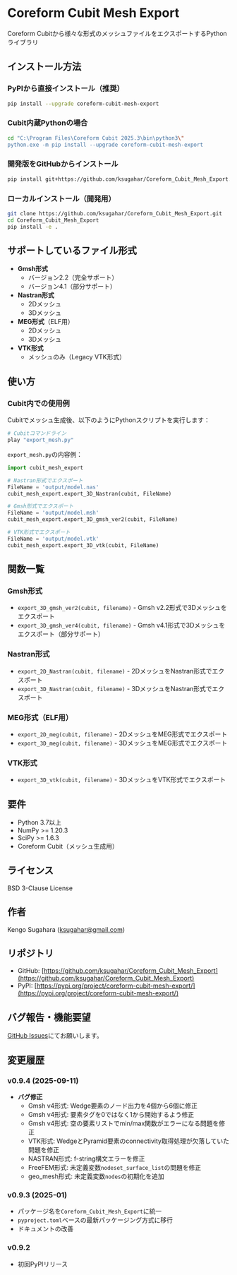 # Coreform Cubit Mesh Export

Coreform Cubitから様々な形式のメッシュファイルをエクスポートするPythonライブラリ

## インストール方法

### PyPIから直接インストール（推奨）
```bash
pip install --upgrade coreform-cubit-mesh-export
```

### Cubit内蔵Pythonの場合
```bash
cd "C:\Program Files\Coreform Cubit 2025.3\bin\python3\"
python.exe -m pip install --upgrade coreform-cubit-mesh-export
```

### 開発版をGitHubからインストール
```bash
pip install git+https://github.com/ksugahar/Coreform_Cubit_Mesh_Export.git
```

### ローカルインストール（開発用）
```bash
git clone https://github.com/ksugahar/Coreform_Cubit_Mesh_Export.git
cd Coreform_Cubit_Mesh_Export
pip install -e .
```

## サポートしているファイル形式

- **Gmsh形式**
  - バージョン2.2（完全サポート）
  - バージョン4.1（部分サポート）
- **Nastran形式**
  - 2Dメッシュ
  - 3Dメッシュ
- **MEG形式**（ELF用）
  - 2Dメッシュ
  - 3Dメッシュ
- **VTK形式**
  - メッシュのみ（Legacy VTK形式）

## 使い方

### Cubit内での使用例

Cubitでメッシュ生成後、以下のようにPythonスクリプトを実行します：

```python
# Cubitコマンドライン
play "export_mesh.py"
```

`export_mesh.py`の内容例：

```python
import cubit_mesh_export

# Nastran形式でエクスポート
FileName = 'output/model.nas'
cubit_mesh_export.export_3D_Nastran(cubit, FileName)

# Gmsh形式でエクスポート
FileName = 'output/model.msh'
cubit_mesh_export.export_3D_gmsh_ver2(cubit, FileName)

# VTK形式でエクスポート
FileName = 'output/model.vtk'
cubit_mesh_export.export_3D_vtk(cubit, FileName)
```

## 関数一覧

### Gmsh形式
- `export_3D_gmsh_ver2(cubit, filename)` - Gmsh v2.2形式で3Dメッシュをエクスポート
- `export_3D_gmsh_ver4(cubit, filename)` - Gmsh v4.1形式で3Dメッシュをエクスポート（部分サポート）

### Nastran形式
- `export_2D_Nastran(cubit, filename)` - 2DメッシュをNastran形式でエクスポート
- `export_3D_Nastran(cubit, filename)` - 3DメッシュをNastran形式でエクスポート

### MEG形式（ELF用）
- `export_2D_meg(cubit, filename)` - 2DメッシュをMEG形式でエクスポート
- `export_3D_meg(cubit, filename)` - 3DメッシュをMEG形式でエクスポート

### VTK形式
- `export_3D_vtk(cubit, filename)` - 3DメッシュをVTK形式でエクスポート

## 要件

- Python 3.7以上
- NumPy >= 1.20.3
- SciPy >= 1.6.3
- Coreform Cubit（メッシュ生成用）

## ライセンス

BSD 3-Clause License

## 作者

Kengo Sugahara (ksugahar@gmail.com)

## リポジトリ

- GitHub: [https://github.com/ksugahar/Coreform_Cubit_Mesh_Export](https://github.com/ksugahar/Coreform_Cubit_Mesh_Export)
- PyPI: [https://pypi.org/project/coreform-cubit-mesh-export/](https://pypi.org/project/coreform-cubit-mesh-export/)

## バグ報告・機能要望

[GitHub Issues](https://github.com/ksugahar/Coreform_Cubit_Mesh_Export/issues)にてお願いします。

## 変更履歴

### v0.9.4 (2025-09-11)
- **バグ修正**
  - Gmsh v4形式: Wedge要素のノード出力を4個から6個に修正
  - Gmsh v4形式: 要素タグを0ではなく1から開始するよう修正
  - Gmsh v4形式: 空の要素リストでmin/max関数がエラーになる問題を修正
  - VTK形式: WedgeとPyramid要素のconnectivity取得処理が欠落していた問題を修正
  - NASTRAN形式: f-string構文エラーを修正
  - FreeFEM形式: 未定義変数`nodeset_surface_list`の問題を修正
  - geo_mesh形式: 未定義変数`nodes`の初期化を追加

### v0.9.3 (2025-01)
- パッケージ名を`Coreform_Cubit_Mesh_Export`に統一
- `pyproject.toml`ベースの最新パッケージング方式に移行
- ドキュメントの改善

### v0.9.2
- 初回PyPIリリース